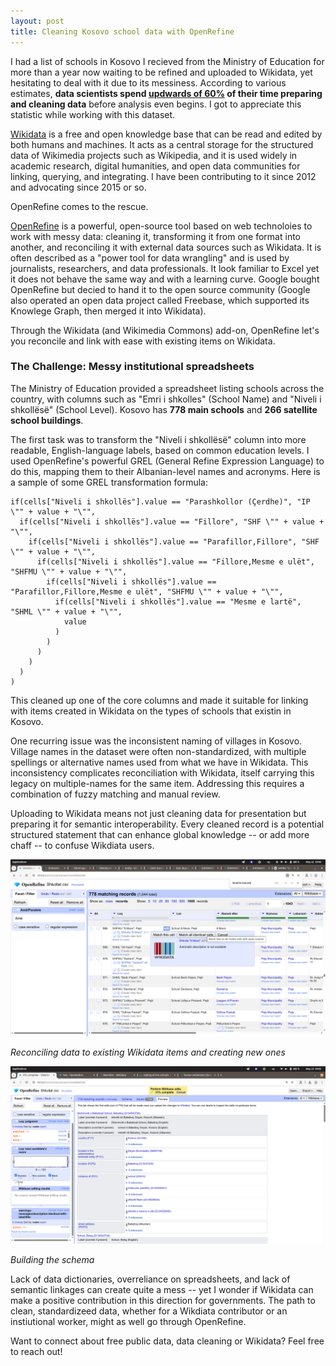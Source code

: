 ```yaml
---
layout: post
title: Cleaning Kosovo school data with OpenRefine
---
```


I had a list of schools in Kosovo I recieved from the Ministry of Education for more than a year now waiting to be refined and uploaded to Wikidata, yet hesitating to deal with it due to its messiness. According to various estimates, **data scientists spend [updwards of 60%](https://blog.ldodds.com/2020/01/31/do-data-scientists-spend-80-of-their-time-cleaning-data-turns-out-no/) of their time preparing and cleaning data** before analysis even begins. I got to appreciate this statistic while working with this dataset.

[Wikidata](https://wikidata.org) is a free and open knowledge base that can be read and edited by both humans and machines. It acts as a central storage for the structured data of Wikimedia projects such as Wikipedia, and it is used widely in academic research, digital humanities, and open data communities for linking, querying, and integrating. I have been contributing to it since 2012 and advocating since 2015 or so.

OpenRefine comes to the rescue.

[OpenRefine](https://openrefine.org/) is a powerful, open-source tool based on web technoloies to work with messy data: cleaning it, transforming it from one format into another, and reconciling it with external data sources such as Wikidata. It is often described as a "power tool for data wrangling" and is used by journalists, researchers, and data professionals. It look familiar to Excel yet it does not behave the same way and with a learning curve. Google bought OpenRefine but decied to hand it to the open source community (Google also operated an open data project called Freebase, which supported its Knowlege Graph, then merged it into Wikidata).

Through the Wikidata (and Wikimedia Commons) add-on, OpenRefine let's you reconcile and link with ease with existing items on Wikidata.

### The Challenge: Messy institutional spreadsheets

The Ministry of Education provided a spreadsheet listing schools across the country, with columns such as "Emri i shkolles" (School Name) and "Niveli i shkollësë" (School Level). Kosovo has **778 main schools** and **266 satellite school buildings**.

The first task was to transform the "Niveli i shkollësë" column into more readable, English-language labels, based on common education levels. I used OpenRefine's powerful GREL (General Refine Expression Language) to do this, mapping them to their Albanian-level names and acronyms. Here is a sample of some GREL transformation formula:

```GREL
if(cells["Niveli i shkollës"].value == "Parashkollor (Çerdhe)", "IP \"" + value + "\"",
  if(cells["Niveli i shkollës"].value == "Fillore", "SHF \"" + value + "\"",
    if(cells["Niveli i shkollës"].value == "Parafillor,Fillore", "SHF \"" + value + "\"",
      if(cells["Niveli i shkollës"].value == "Fillore,Mesme e ulët", "SHFMU \"" + value + "\"",
        if(cells["Niveli i shkollës"].value == "Parafillor,Fillore,Mesme e ulët", "SHFMU \"" + value + "\"",
          if(cells["Niveli i shkollës"].value == "Mesme e lartë", "SHML \"" + value + "\"",
            value
          )
        )
      )
    )
  )
)
```

This cleaned up one of the core columns and made it suitable for linking with items created in Wikidata on the types of schools that existin in Kosovo.

One recurring issue was the inconsistent naming of villages in Kosovo. Village names in the dataset were often non-standardized, with multiple spellings or alternative names used from what we have in Wikidata. This inconsistency complicates reconciliation with Wikidata, itself carrying this legacy on multiple-names for the same item. Addressing this requires a combination of fuzzy matching and manual review.

Uploading to Wikidata means not just cleaning data for presentation but preparing it for semantic interoperability. Every cleaned record is a potential structured statement that can enhance global knowledge -- or add more chaff -- to confuse Wikdiata users.

![Reconciling items](./images/openrefine_reconciliation.png)

*Reconciling data to existing Wikidata items and creating new ones*

![Building the schema](./images/wikibase_schema.png)

*Building the schema*

Lack of data dictionaries, overreliance on spreadsheets, and lack of semantic linkages can create quite a mess -- yet I wonder if Wikidata can make a positive contribution in this direction for governments. The path to clean, standardizeed data, whether for a Wikdiata contributor or an instiutional worker, might as well go through OpenRefine.

Want to connect about free public data, data cleaning or Wikidata? Feel free to reach out!
